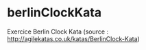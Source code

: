 # berlinClockKata
Exercice Berlin Clock Kata (source : http://agilekatas.co.uk/katas/BerlinClock-Kata)
